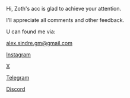 Hi, Zoth's acc is glad to achieve 
your attention.

I'll appreciate all comments and other feedback.

U can found me via:

alex.sindre.gm@gmail.com

[Instagram](https://instagram.com/sindrezoth)

[X](twitter.com/sindrezoth) 

[Telegram](t.me/sindrezoth)

[Discord](https://discordapp.com/users/425580696602673153)
